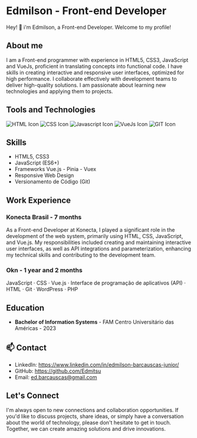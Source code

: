 # Edmilson - Front-end Developer

Hey! 👋 i'm Edmilson, a Front-end Developer. Welcome to my profile!

## About me

I am a Front-end programmer with experience in HTML5, CSS3, JavaScript and VueJs, proficient in translating concepts into functional code. I have skills in creating interactive and responsive user interfaces, optimized for high performance. I collaborate effectively with development teams to deliver high-quality solutions. I am passionate about learning new technologies and applying them to projects.

## Tools and Technologies

<img src="https://cdn.jsdelivr.net/gh/devicons/devicon/icons/html5/html5-original.svg" alt="HTML Icon"/>

<img src="https://cdn.jsdelivr.net/gh/devicons/devicon/icons/css3/css3-original.svg" alt="CSS Icon"/>

<img src="https://cdn.jsdelivr.net/gh/devicons/devicon/icons/javascript/javascript-original.svg" alt="Javascript Icon"/>

<img src="https://cdn.jsdelivr.net/gh/devicons/devicon/icons/vuejs/vuejs-original.svg" alt="VueJs Icon"/>

<img src="https://cdn.jsdelivr.net/gh/devicons/devicon/icons/git/git-original.svg" alt="GIT Icon"/>       
          
## Skills

- HTML5, CSS3
- JavaScript (ES6+)
- Frameworks Vue.js - Pinia - Vuex
- Responsive Web Design
- Versionamento de Código (Git)

## Work Experience

### Konecta Brasil - 7 months

As a Front-end Developer at Konecta, I played a significant role in the development of the web system, primarily using HTML, CSS, JavaScript, and Vue.js. My responsibilities included creating and maintaining interactive user interfaces, as well as API integrations and parameterization, enhancing my technical skills and contributing to the development team.

### Okn - 1 year and 2 months

JavaScript · CSS · Vue.js · Interface de programação de aplicativos (API) · HTML · Git · WordPress · PHP

## Education

- **Bachelor of Information Systems** - FAM Centro Universitário das Américas - 2023

## 📫 Contact

- LinkedIn: https://www.linkedin.com/in/edmilson-barcauscas-junior/
- GitHub: https://github.com/Edmitsu
- Email: ed.barcauscas@gmail.com

## Let's Connect

I'm always open to new connections and collaboration opportunities. If you'd like to discuss projects, share ideas, or simply have a conversation about the world of technology, please don't hesitate to get in touch. Together, we can create amazing solutions and drive innovations.
